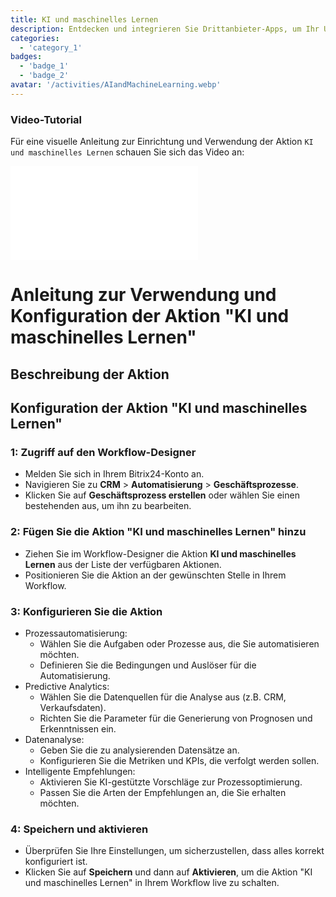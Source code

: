 ```yaml
---
title: KI und maschinelles Lernen
description: Entdecken und integrieren Sie Drittanbieter-Apps, um Ihr Unternehmen zu verbessern.
categories: 
  - 'category_1'
badges: 
  - 'badge_1'
  - 'badge_2'
avatar: '/activities/AIandMachineLearning.webp'
---
```

### Video-Tutorial

Für eine visuelle Anleitung zur Einrichtung und Verwendung der Aktion `KI und maschinelles Lernen` schauen Sie sich das Video an:

<iframe
  class="aspect-video w-full my-6 rounded shadow-md"
  src="//www.youtube.com/embed/OyzJd8BcTfY?feature=oembed&rel=0"
  frameborder="0"
  allow="accelerometer; autoplay; encrypted-media; gyroscope"
  allowfullscreen>
</iframe>

# Anleitung zur Verwendung und Konfiguration der Aktion "KI und maschinelles Lernen"

## Beschreibung der Aktion

## **Konfiguration der Aktion "KI und maschinelles Lernen"**

### 1: Zugriff auf den Workflow-Designer
- Melden Sie sich in Ihrem Bitrix24-Konto an.
- Navigieren Sie zu **CRM** > **Automatisierung** > **Geschäftsprozesse**.
- Klicken Sie auf **Geschäftsprozess erstellen** oder wählen Sie einen bestehenden aus, um ihn zu bearbeiten.

### 2: Fügen Sie die Aktion "KI und maschinelles Lernen" hinzu
- Ziehen Sie im Workflow-Designer die Aktion **KI und maschinelles Lernen** aus der Liste der verfügbaren Aktionen.
- Positionieren Sie die Aktion an der gewünschten Stelle in Ihrem Workflow.

### 3: Konfigurieren Sie die Aktion
- Prozessautomatisierung:
  - Wählen Sie die Aufgaben oder Prozesse aus, die Sie automatisieren möchten.
  - Definieren Sie die Bedingungen und Auslöser für die Automatisierung.
- Predictive Analytics:
  - Wählen Sie die Datenquellen für die Analyse aus (z.B. CRM, Verkaufsdaten).
  - Richten Sie die Parameter für die Generierung von Prognosen und Erkenntnissen ein.
- Datenanalyse:
  - Geben Sie die zu analysierenden Datensätze an.
  - Konfigurieren Sie die Metriken und KPIs, die verfolgt werden sollen.
- Intelligente Empfehlungen:
  - Aktivieren Sie KI-gestützte Vorschläge zur Prozessoptimierung.
  - Passen Sie die Arten der Empfehlungen an, die Sie erhalten möchten.

### 4: Speichern und aktivieren
- Überprüfen Sie Ihre Einstellungen, um sicherzustellen, dass alles korrekt konfiguriert ist.
- Klicken Sie auf **Speichern** und dann auf **Aktivieren**, um die Aktion "KI und maschinelles Lernen" in Ihrem Workflow live zu schalten.